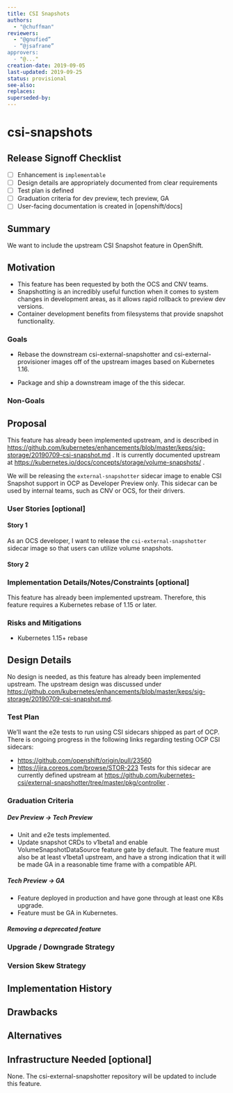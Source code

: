 ```yaml
---
title: CSI Snapshots
authors:
  - "@chuffman"
reviewers:
  - "@gnufied”
  - “@jsafrane”
approvers:
  - "@..."
creation-date: 2019-09-05
last-updated: 2019-09-25
status: provisional
see-also:
replaces:
superseded-by:
---
```


# csi-snapshots

## Release Signoff Checklist

- [ ] Enhancement is `implementable`
- [ ] Design details are appropriately documented from clear requirements
- [ ] Test plan is defined
- [ ] Graduation criteria for dev preview, tech preview, GA
- [ ] User-facing documentation is created in [openshift/docs]

## Summary

We want to include the upstream CSI Snapshot feature in OpenShift.

## Motivation

* This feature has been requested by both the OCS and CNV teams.
* Snapshotting is an incredibly useful function when it comes to system changes in development areas, as it allows rapid rollback to preview dev versions.
* Container development benefits from filesystems that provide snapshot functionality.

### Goals

* Rebase the downstream csi-external-snapshotter and csi-external-provisioner images off of the upstream images based on Kubernetes 1.16.

* Package and ship a downstream image of the this sidecar.

### Non-Goals

## Proposal

This feature has already been implemented upstream, and is described in https://github.com/kubernetes/enhancements/blob/master/keps/sig-storage/20190709-csi-snapshot.md . It is currently documented upstream at https://kubernetes.io/docs/concepts/storage/volume-snapshots/ .

We will be releasing the `external-snapshotter` sidecar image to enable CSI Snapshot support in OCP as Developer Preview only. This sidecar can be used by internal teams, such as CNV or OCS, for their drivers.

### User Stories [optional]

#### Story 1

As an OCS developer, I want to release the `csi-external-snapshotter` sidecar image so that users can utilize volume snapshots.

#### Story 2

### Implementation Details/Notes/Constraints [optional]

This feature has already been implemented upstream. Therefore, this feature requires a Kubernetes rebase of 1.15 or later.

### Risks and Mitigations

* Kubernetes 1.15+ rebase

## Design Details

No design is needed, as this feature has already been implemented upstream. The upstream design was discussed under https://github.com/kubernetes/enhancements/blob/master/keps/sig-storage/20190709-csi-snapshot.md.

### Test Plan

We’ll want the e2e tests to run using CSI sidecars shipped as part of OCP. There is ongoing progress in the following links regarding testing OCP CSI sidecars:

* https://github.com/openshift/origin/pull/23560
* https://jira.coreos.com/browse/STOR-223
Tests for this sidecar are currently defined upstream at https://github.com/kubernetes-csi/external-snapshotter/tree/master/pkg/controller .

### Graduation Criteria

##### Dev Preview -> Tech Preview

* Unit and e2e tests implemented.
* Update snapshot CRDs to v1beta1 and enable VolumeSnapshotDataSource feature gate by default. The feature must also be at least v1beta1 upstream, and have a strong indication that it will be made GA in a reasonable time frame with a compatible API.

##### Tech Preview -> GA

* Feature deployed in production and have gone through at least one K8s upgrade.
* Feature must be GA in Kubernetes.

##### Removing a deprecated feature

### Upgrade / Downgrade Strategy

### Version Skew Strategy

## Implementation History

## Drawbacks

## Alternatives

## Infrastructure Needed [optional]

None. The csi-external-snapshotter repository will be updated to include this feature.
